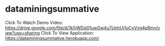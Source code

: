# dataminingsummative
Click To Watch Demo Video: https://drive.google.com/file/d/1k5jWDq01uwGw4u7UnhUj1oCyVvg4pRmy/view?usp=sharing
Click To View Application: https://dataminingsummative.herokuapp.com/
